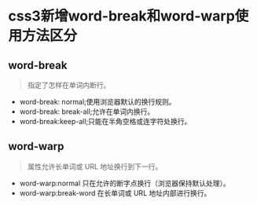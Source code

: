 # css3新增word-break和word-warp使用方法区分

## word-break
> 指定了怎样在单词内断行。
- word-break: normal;使用浏览器默认的换行规则。
- word-break: break-all;允许在单词内换行。
- word-break:keep-all;只能在半角空格或连字符处换行。

## word-warp 
>属性允许长单词或 URL 地址换行到下一行。
- word-warp:normal	只在允许的断字点换行（浏览器保持默认处理）。
- word-warp:break-word	在长单词或 URL 地址内部进行换行。